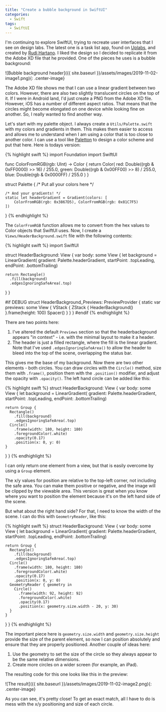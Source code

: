 ```yaml
---
title: "Create a bubble background in SwiftUI"
categories:
  - Swift
tags:
  - SwiftUI
---
```


I'm continuing to explore SwiftUI, trying to recreate user interfaces that I see on design labs.  The latest one is a task list app, found on [Uplabs](https://www.uplabs.com/posts/to-do-list-app-freebie-kit), and created by [Rudi Hartano](https://dribbble.com/iamruha).  I liked the design so I decided to replicate it from the Adobe XD file that he provided.  One of the pieces he uses is a bubble background:

![Bubble background header]({{ site.baseurl }}/assets/images/2019-11-02-image1.png){: .center-image}

The Adobe XD file shows me that I can use a linear gradient between two colors.  However, there are also two slightly translucent circles on the top of it.  If I were in Android land, I'd just create a PNG from the Adobe XD file.  However, iOS has a number of different aspect ratios.  That means that the circles might become elongated on one device while looking fine on another.  So, I really wanted to find another way.

Let's start with my palette object.  I always create a `Utils/Palette.swift` with my colors and gradients in them.  This makes them easier to access and allows me to understand when I am using a color that is too close to another color.  I can use a tool like [Paletton](https://paletton.com) to design a color scheme and put that here.  Here is todays version:

{% highlight swift %}
import Foundation
import SwiftUI

func ColorFromRGB(rgb: UInt) -> Color {
    return Color(
        red: Double((rgb & 0xFF0000) >> 16) / 255.0,
        green: Double((rgb & 0x00FF00) >> 8) / 255.0,
        blue: Double(rgb & 0x0000FF) / 255.0
    )
}

struct Palette {
    /* Put all your colors here */

    /* And your gradients! */
    static let headerGradient = Gradient(colors: [
        ColorFromRGB(rgb: 0x3867D5), ColorFromRGB(rgb: 0x81C7F5)
    ])
}
{% endhighlight %}

The `ColorFromRGB` function allows me to convert from the hex values to Color objects that SwiftUI uses.  Now, I create a `Views/HeaderBackground.swift` file with the following contents:

{% highlight swift %}
import SwiftUI

struct HeaderBackground: View {
  var body: some View {
    let background = LinearGradient(
      gradient: Palette.headerGradient,
      startPoint: .topLeading, endPoint: .bottomTrailing)

    return Rectangle()
      .fill(background)
      .edgesIgnoringSafeArea(.top)
  }
}

#if DEBUG
struct HeaderBackground_Previews: PreviewProvider {
  static var previews: some View {
    VStack {
      ZStack {
        HeaderBackground()
      }.frame(height: 100)
      Spacer()
    }
  }
}
#endif
{% endhighlight %}

There are two points here:

1. I've altered the default `Previews` section so that the headerbackground appears "in context" - i.e. with the minimal layout to make it a header.
2. The header is just a filled rectangle, where the fill is the linear gradient.  Note that I've used `.edgesIgnoringSafeArea()` to allow the header to bleed into the top of the scene, overlapping the status bar.

This gives me the base of my background.  Now there are two other elements - both circles.  You can draw circles with the `Circle()` method, size them with `.frame()`, position them with the `.position()` modifier, and adjust the opacity with `.opacity()`.  The left hand circle can be added like this:

{% highlight swift %}
struct HeaderBackground: View {
  var body: some View {
    let background = LinearGradient(
      gradient: Palette.headerGradient,
      startPoint: .topLeading, endPoint: .bottomTrailing)

    return Group {
      Rectangle()
        .fill(background)
        .edgesIgnoringSafeArea(.top)
      Circle()
        .frame(width: 180, height: 180)
        .foregroundColor(.white)
        .opacity(0.17)
        .position(x: 0, y: 0)
    }
  }
}
{% endhighlight %}

I can only return one element from a view, but that is easily overcome by using a `Group` element.

The x/y values for position are relative to the top-left corner, not including the safe area.  You can make them positive or negative, and the image will be clipped by the viewable area.  This version is great when you know where you want to position the element because it's on the left hand side of the scene.

But what about the right hand side?  For that, I need to know the width of the scene.  I can do this with `GeometryReader`, like this:

{% highlight swift %}
struct HeaderBackground: View {
  var body: some View {
    let background = LinearGradient(
      gradient: Palette.headerGradient,
      startPoint: .topLeading, endPoint: .bottomTrailing)

    return Group {
      Rectangle()
        .fill(background)
        .edgesIgnoringSafeArea(.top)
      Circle()
        .frame(width: 180, height: 180)
        .foregroundColor(.white)
        .opacity(0.17)
        .position(x: 0, y: 0)
      GeometryReader { geometry in
        Circle()
          .frame(width: 92, height: 92)
          .foregroundColor(.white)
          .opacity(0.17)
          .position(x: geometry.size.width - 20, y: 30)
      }
    }
  }
}
{% endhighlight %}

The important piece here is `geometry.size.width` and `geometry.size.height` provide the size of the parent element, so now I can position absolutely and ensure that they are properly positioned.  Another couple of ideas here:

1. Use the geometry to set the size of the circle so they always appear to be the same relative dimensions.
2. Create more circles on a wider screen (for example, an iPad).

The resulting code for this one looks like this in the preview:

![The result]({{ site.baseurl }}/assets/images/2019-11-02-image2.png){: .center-image}

As you can see, it's pretty close!  To get an exact match, all I have to do is mess with the x/y positioning and size of each circle.
